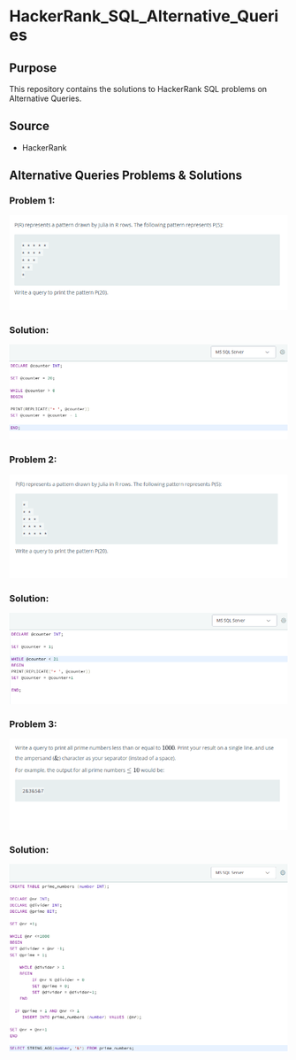 # HackerRank_SQL_Alternative_Queries

## Purpose

This repository contains the solutions to HackerRank SQL problems on Alternative Queries.

## Source

- HackerRank

## Alternative Queries Problems & Solutions

### Problem 1:

![](resources/question_1_1.png)

### Solution:

![](resources/question_1_answer.png)

### Problem 2:

![](resources/question_2_1.png)

### Solution:

![](resources/question_2_answer.png)

### Problem 3:

![](resources/question_3_1.png)

### Solution:

![](resources/question_3_answer.png)
